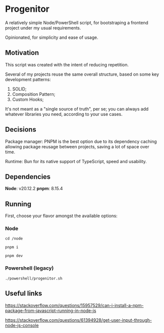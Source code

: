 # Progenitor

A relatively simple Node/PowerShell script, for bootstraping a frontend project under my usual requirements.

Opinionated, for simplicity and ease of usage.

## Motivation

This script was created with the intent of reducing repetition.

Several of my projects reuse the same overall structure, based on some key development patterns:

1) SOLID;
2) Composition Pattern;
3) Custom Hooks;

It's not meant as a "single source of truth", per se; you can always add whatever libraries you need, according to your use cases.

## Decisions

Package manager: PNPM is the best option due to its dependency caching allowing package reusage between projects, saving a lot of space over time.

Runtime: Bun for its native support of TypeScript, speed and usability.

## Dependencies

**Node**: v20.12.2
**pnpm**: 8.15.4

## Running

First, choose your flavor amongst the available options:

### Node

`cd /node`

`pnpm i`

`pnpm dev`

### Powershell (legacy)

`./powershell/progenitor.sh`

## Useful links

https://stackoverflow.com/questions/15957529/can-i-install-a-npm-package-from-javascript-running-in-node-js

https://stackoverflow.com/questions/61394928/get-user-input-through-node-js-console